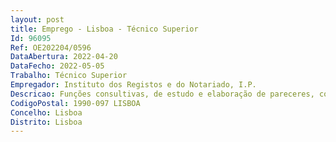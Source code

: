 ```yaml
--- 
layout: post
title: Emprego - Lisboa - Técnico Superior
Id: 96095
Ref: OE202204/0596
DataAbertura: 2022-04-20
DataFecho: 2022-05-05
Trabalho: Técnico Superior
Empregador: Instituto dos Registos e do Notariado, I.P.
Descricao: Funções consultivas, de estudo e elaboração de pareceres, com responsabilidade e autonomia técnica, com enquadramento superior qualificado, nas áreas de recursos humanos, no âmbito das competências definidas no artigo 2º da Deliberação nº 819 2020, de 13 de julho, publicada no DR, II Série, nº 163, de 21 de agosto, alterada pela Deliberação nº 237 2021, de 6 de janeiro, publicada no DR, II Série, nº 45, de 5 de março, sendo que no que diz respeito especificamente à UA, as competências encontram se explanadas no nº. 6 da referida Deliberação a) colaborar na definição dos objetivos no âmbito do sistema integrado de gestão e avaliação do desempenho, verificando a respetiva regularidade formal face à Lei  b) executar os procedimentos inerentes, à avaliação dos serviços, dirigentes e demais trabalhadores do IRN, I. P.  c) dinamizar e coordenar a contratualização dos objetivos, a respetiva monitorização administrativa e a aplicação das fases do processo de avaliação de desempenho  d) assegurar o apoio administrativo e logístico necessário ao funcionamento do Conselho Coordenador de Avaliação  e) controlar e avaliar a implementação do processo de avaliação, propondo a elaboração dos instrumentos de avaliação adequados  f) manter o serviço de helpdesk de apoio aos intervenientes no processo de avaliação.
CodigoPostal: 1990-097 LISBOA
Concelho: Lisboa
Distrito: Lisboa
--- 
```

